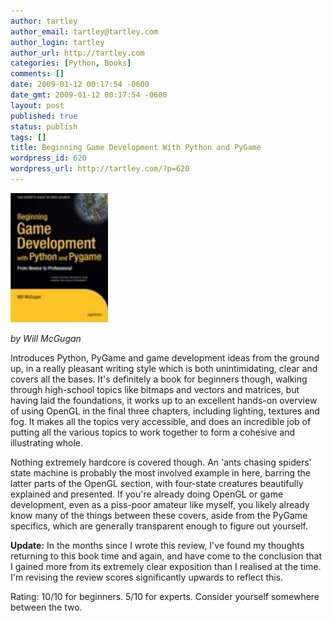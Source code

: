 ```yaml
---
author: tartley
author_email: tartley@tartley.com
author_login: tartley
author_url: http://tartley.com
categories: [Python, Books]
comments: []
date: 2009-01-12 00:17:54 -0600
date_gmt: 2009-01-12 00:17:54 -0600
layout: post
published: true
status: publish
tags: []
title: Beginning Game Development With Python and PyGame
wordpress_id: 620
wordpress_url: http://tartley.com/?p=620
---
```


![](/assets/2009/01/beginning-game-development-with-python-and-pygame.jpg)

*by Will McGugan*

Introduces Python, PyGame and game development ideas from the ground up,
in a really pleasant writing style which is both unintimidating, clear
and covers all the bases. It's definitely a book for beginners though,
walking through high-school topics like bitmaps and vectors and
matrices, but having laid the foundations, it works up to an excellent
hands-on overview of using OpenGL in the final three chapters, including
lighting, textures and fog. It makes all the topics very accessible, and
does an incredible job of putting all the various topics to work
together to form a cohesive and illustrating whole.

Nothing extremely hardcore is covered though. An 'ants chasing spiders'
state machine is probably the most involved example in here, barring the
latter parts of the OpenGL section, with four-state creatures
beautifully explained and presented. If you're already doing OpenGL or
game development, even as a piss-poor amateur like myself, you likely
already know many of the things between these covers, aside from the
PyGame specifics, which are generally transparent enough to figure out
yourself.

**Update:** In the months since I wrote this review, I've found my
thoughts returning to this book time and again, and have come to the
conclusion that I gained more from its extremely clear exposition than I
realised at the time. I'm revising the review scores significantly
upwards to reflect this.

Rating: 10/10 for beginners. 5/10 for experts. Consider yourself
somewhere between the two.
